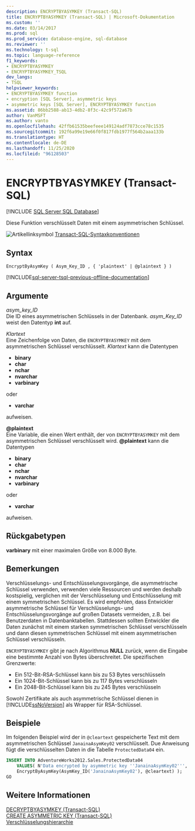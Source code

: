 ```yaml
---
description: ENCRYPTBYASYMKEY (Transact-SQL)
title: ENCRYPTBYASYMKEY (Transact-SQL) | Microsoft-Dokumentation
ms.custom: ''
ms.date: 03/14/2017
ms.prod: sql
ms.prod_service: database-engine, sql-database
ms.reviewer: ''
ms.technology: t-sql
ms.topic: language-reference
f1_keywords:
- ENCRYPTBYASYMKEY
- ENCRYPTBYASYMKEY_TSQL
dev_langs:
- TSQL
helpviewer_keywords:
- ENCRYPTBYASYMKEY function
- encryption [SQL Server], asymmetric keys
- asymmetric keys [SQL Server], ENCRYPTBYASYMKEY function
ms.assetid: 86bb2588-ab13-4db2-8f3c-42c9f572a67b
author: VanMSFT
ms.author: vanto
ms.openlocfilehash: 42ffb61535beefeee149124adf7873cce78c1535
ms.sourcegitcommit: 192f6a99e19e66f0f817fdb1977f564b2aaa133b
ms.translationtype: HT
ms.contentlocale: de-DE
ms.lasthandoff: 11/25/2020
ms.locfileid: "96128503"
---
```

# <a name="encryptbyasymkey-transact-sql"></a>ENCRYPTBYASYMKEY (Transact-SQL)
[!INCLUDE [SQL Server SQL Database](../../includes/applies-to-version/sql-asdb.md)]

Diese Funktion verschlüsselt Daten mit einem asymmetrischen Schlüssel.  
  
 ![Artikellinksymbol](../../database-engine/configure-windows/media/topic-link.gif "Artikellinksymbol") [Transact-SQL-Syntaxkonventionen](../../t-sql/language-elements/transact-sql-syntax-conventions-transact-sql.md)  
  
## <a name="syntax"></a>Syntax  
  
```syntaxsql
EncryptByAsymKey ( Asym_Key_ID , { 'plaintext' | @plaintext } )  
```  
  
[!INCLUDE[sql-server-tsql-previous-offline-documentation](../../includes/sql-server-tsql-previous-offline-documentation.md)]

## <a name="arguments"></a>Argumente
*asym_key_ID*  
Die ID eines asymmetrischen Schlüssels in der Datenbank. *asym_Key_ID* weist den Datentyp **int** auf.  
  
*Klartext*  
Eine Zeichenfolge von Daten, die `ENCRYPTBYASYMKEY` mit dem asymmetrischen Schlüssel verschlüsselt. *Klartext* kann die Datentypen
 
+ **binary**
+ **char**
+ **nchar**
+ **nvarchar**
+ **varbinary**
  
oder
  
+ **varchar**
 
aufweisen.  
  
**\@plaintext**  
Eine Variable, die einen Wert enthält, der von `ENCRYPTBYASYMKEY` mit dem asymmetrischen Schlüssel verschlüsselt wird. **\@plaintext** kann die Datentypen
  
+ **binary**
+ **char**
+ **nchar**
+ **nvarchar**
+ **varbinary**
  
oder
  
+ **varchar**
 
aufweisen.  
  
## <a name="return-types"></a>Rückgabetypen  
**varbinary** mit einer maximalen Größe von 8.000 Byte.  
  
## <a name="remarks"></a>Bemerkungen  
Verschlüsselungs- und Entschlüsselungsvorgänge, die asymmetrische Schlüssel verwenden, verwenden viele Ressourcen und werden deshalb kostspielig, verglichen mit der Verschlüsselung und Entschlüsselung mit einem symmetrischen Schlüssel. Es wird empfohlen, dass Entwickler asymmetrische Schlüssel für Verschlüsselungs- und Entschlüsselungsvorgänge auf großen Datasets vermeiden, z.B. bei Benutzerdaten in Datenbanktabellen. Stattdessen sollten Entwickler die Daten zunächst mit einem starken symmetrischen Schlüssel verschlüsseln und dann diesen symmetrischen Schlüssel mit einem asymmetrischen Schlüssel verschlüsseln.  
  
`ENCRYPTBYASYMKEY` gibt je nach Algorithmus **NULL** zurück, wenn die Eingabe eine bestimmte Anzahl von Bytes überschreitet. Die spezifischen Grenzwerte:

+ Ein 512-Bit-RSA-Schlüssel kann bis zu 53 Bytes verschlüsseln
+ Ein 1024-Bit-Schlüssel kann bis zu 117 Bytes verschlüsseln
+ Ein 2048-Bit-Schlüssel kann bis zu 245 Bytes verschlüsseln

Sowohl Zertifikate als auch asymmetrische Schlüssel dienen in [!INCLUDE[ssNoVersion](../../includes/ssnoversion-md.md)] als Wrapper für RSA-Schlüssel.  
  
## <a name="examples"></a>Beispiele  
Im folgenden Beispiel wird der in `@cleartext` gespeicherte Text mit dem asymmetrischen Schlüssel `JanainaAsymKey02` verschlüsselt. Due Anweisung fügt die verschlüsselten Daten in die Tabelle `ProtectedData04` ein.  
  
```sql  
INSERT INTO AdventureWorks2012.Sales.ProtectedData04   
    VALUES( N'Data encrypted by asymmetric key ''JanainaAsymKey02''',  
    EncryptByAsymKey(AsymKey_ID('JanainaAsymKey02'), @cleartext) );  
GO  
```  
  
## <a name="see-also"></a>Weitere Informationen  
 [DECRYPTBYASYMKEY &#40;Transact-SQL&#41;](../../t-sql/functions/decryptbyasymkey-transact-sql.md)   
 [CREATE ASYMMETRIC KEY &#40;Transact-SQL&#41;](../../t-sql/statements/create-asymmetric-key-transact-sql.md)   
 [Verschlüsselungshierarchie](../../relational-databases/security/encryption/encryption-hierarchy.md)  
  
